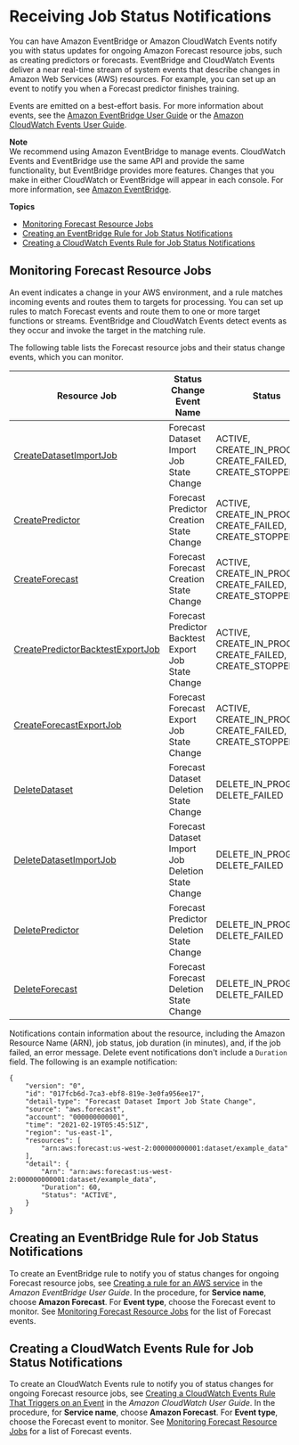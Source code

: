 # Receiving Job Status Notifications<a name="notifications"></a>

You can have Amazon EventBridge or Amazon CloudWatch Events notify you with status updates for ongoing Amazon Forecast resource jobs, such as creating predictors or forecasts\. EventBridge and CloudWatch Events deliver a near real\-time stream of system events that describe changes in Amazon Web Services \(AWS\) resources\. For example, you can set up an event to notify you when a Forecast predictor finishes training\. 

Events are emitted on a best\-effort basis\. For more information about events, see the [Amazon EventBridge User Guide](https://docs.aws.amazon.com/eventbridge/latest/userguide/what-is-amazon-eventbridge.html) or the [Amazon CloudWatch Events User Guide](https://docs.aws.amazon.com/AmazonCloudWatch/latest/events/WhatIsCloudWatchEvents.html)\.

**Note**  
We recommend using Amazon EventBridge to manage events\. CloudWatch Events and EventBridge use the same API and provide the same functionality, but EventBridge provides more features\. Changes that you make in either CloudWatch or EventBridge will appear in each console\. For more information, see [Amazon EventBridge](https://docs.aws.amazon.com/eventbridge/index.html)\.

**Topics**
+ [Monitoring Forecast Resource Jobs](#forecast-events)
+ [Creating an EventBridge Rule for Job Status Notifications](#create-rule-event-bridge)
+ [Creating a CloudWatch Events Rule for Job Status Notifications](#create-rule-cloud-watch)

## Monitoring Forecast Resource Jobs<a name="forecast-events"></a>

An event indicates a change in your AWS environment, and a rule matches incoming events and routes them to targets for processing\. You can set up rules to match Forecast events and route them to one or more target functions or streams\. EventBridge and CloudWatch Events detect events as they occur and invoke the target in the matching rule\.

The following table lists the Forecast resource jobs and their status change events, which you can monitor\.


|  Resource Job  |  Status Change Event Name  |  Status  | 
| --- | --- | --- | 
| [CreateDatasetImportJob](https://docs.aws.amazon.com/forecast/latest/dg/API_CreateDatasetImportJob.html) | Forecast Dataset Import Job State Change | ACTIVE, CREATE\_IN\_PROGRESS, CREATE\_FAILED, CREATE\_STOPPED | 
| [CreatePredictor](https://docs.aws.amazon.com/forecast/latest/dg/API_CreatePredictor.html) | Forecast Predictor Creation State Change | ACTIVE, CREATE\_IN\_PROGRESS, CREATE\_FAILED, CREATE\_STOPPED | 
| [CreateForecast](https://docs.aws.amazon.com/forecast/latest/dg/API_CreateForecast.html) | Forecast Forecast Creation State Change | ACTIVE, CREATE\_IN\_PROGRESS, CREATE\_FAILED, CREATE\_STOPPED | 
| [CreatePredictorBacktestExportJob](https://docs.aws.amazon.com/forecast/latest/dg/API_CreatePredictorBacktestExportJob.html) | Forecast Predictor Backtest Export Job State Change | ACTIVE, CREATE\_IN\_PROGRESS, CREATE\_FAILED, CREATE\_STOPPED | 
| [CreateForecastExportJob](https://docs.aws.amazon.com/forecast/latest/dg/API_CreateForecastExportJob.html) | Forecast Forecast Export Job State Change | ACTIVE, CREATE\_IN\_PROGRESS, CREATE\_FAILED, CREATE\_STOPPED | 
| [DeleteDataset](https://docs.aws.amazon.com/forecast/latest/dg/API_DeleteDataset.html) | Forecast Dataset Deletion State Change | DELETE\_IN\_PROGRESS, DELETE\_FAILED | 
| [DeleteDatasetImportJob](https://docs.aws.amazon.com/forecast/latest/dg/API_DeleteDatasetImportJob.html) | Forecast Dataset Import Job Deletion State Change | DELETE\_IN\_PROGRESS, DELETE\_FAILED | 
| [DeletePredictor](https://docs.aws.amazon.com/forecast/latest/dg/API_DeletePredictor.html) | Forecast Predictor Deletion State Change | DELETE\_IN\_PROGRESS, DELETE\_FAILED | 
| [DeleteForecast](https://docs.aws.amazon.com/forecast/latest/dg/API_DeleteForecast.html) | Forecast Forecast Deletion State Change | DELETE\_IN\_PROGRESS, DELETE\_FAILED | 

 Notifications contain information about the resource, including the Amazon Resource Name \(ARN\), job status, job duration \(in minutes\), and, if the job failed, an error message\. Delete event notifications don't include a `Duration` field\. The following is an example notification:

```
{
    "version": "0",
    "id": "017fcb6d-7ca3-ebf8-819e-3e0fa956ee17",
    "detail-type": "Forecast Dataset Import Job State Change",
    "source": "aws.forecast",
    "account": "000000000001",
    "time": "2021-02-19T05:45:51Z",
    "region": "us-east-1",
    "resources": [
        "arn:aws:forecast:us-west-2:000000000001:dataset/example_data"
    ],
    "detail": {
        "Arn": "arn:aws:forecast:us-west-2:000000000001:dataset/example_data",
        "Duration": 60,
        "Status": "ACTIVE",
    }
}
```

## Creating an EventBridge Rule for Job Status Notifications<a name="create-rule-event-bridge"></a>

To create an EventBridge rule to notify you of status changes for ongoing Forecast resource jobs, see [Creating a rule for an AWS service](https://docs.aws.amazon.com/eventbridge/latest/userguide/create-eventbridge-rule.html) in the *Amazon EventBridge User Guide*\. In the procedure, for **Service name**, choose **Amazon Forecast**\. For **Event type**, choose the Forecast event to monitor\. See [Monitoring Forecast Resource Jobs](#forecast-events) for the list of Forecast events\. 

## Creating a CloudWatch Events Rule for Job Status Notifications<a name="create-rule-cloud-watch"></a>

To create an CloudWatch Events rule to notify you of status changes for ongoing Forecast resource jobs, see [Creating a CloudWatch Events Rule That Triggers on an Event](https://docs.aws.amazon.com/AmazonCloudWatch/latest/events/Create-CloudWatch-Events-Rule.html) in the *Amazon CloudWatch User Guide*\. In the procedure, for **Service name**, choose **Amazon Forecast**\. For **Event type**, choose the Forecast event to monitor\. See [Monitoring Forecast Resource Jobs](#forecast-events) for a list of Forecast events\. 